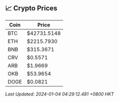 ## 📈 Crypto Prices

| Coin | Price |
| ---- | ----- |
| BTC | $42731.5148 |
| ETH | $2215.7930 |
| BNB | $315.3671 |
| CRV | $0.5571 |
| ARB | $1.9669 |
| OKB | $53.9654 |
| DOGE | $0.0821 |

_Last Updated: 2024-01-04 04:29:12.481 +0800 HKT_